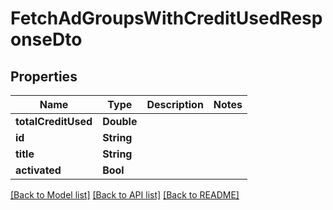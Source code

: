 # FetchAdGroupsWithCreditUsedResponseDto

## Properties
Name | Type | Description | Notes
------------ | ------------- | ------------- | -------------
**totalCreditUsed** | **Double** |  | 
**id** | **String** |  | 
**title** | **String** |  | 
**activated** | **Bool** |  | 

[[Back to Model list]](../README.md#documentation-for-models) [[Back to API list]](../README.md#documentation-for-api-endpoints) [[Back to README]](../README.md)


